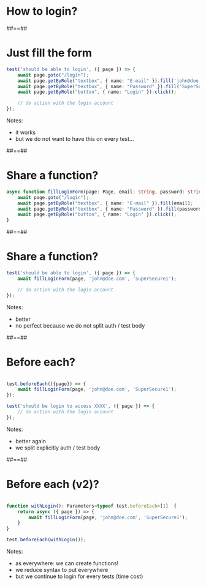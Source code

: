 <!-- .slide: class="transition" -->

# How to login?

##==##

<!-- .slide: class="with-code" -->

# Just fill the form

```TypeScript
test('should be able to login', ({ page }) => {
    await page.goto("/login");
    await page.getByRole("textbox", { name: "E-mail" }).fill('john@doe.com');
    await page.getByRole("textbox", { name: "Password" }).fill('SuperSecure1');
    await page.getByRole("button", { name: "Login" }).click();

    // do action with the login account
});
```

<!-- .element: class="big-code" -->

Notes:

- it works
- but we do not want to have this on every test...

##==##

<!-- .slide: class="with-code" -->

# Share a function?

```TypeScript
async function fillLoginForm(page: Page, email: string, password: string) {
    await page.goto("/login");
    await page.getByRole("textbox", { name: "E-mail" }).fill(email);
    await page.getByRole("textbox", { name: "Password" }).fill(password);
    await page.getByRole("button", { name: "Login" }).click();
}
```

<!-- .element: class="big-code" -->

##==##

<!-- .slide: class="with-code" -->

# Share a function?

```TypeScript
test('should be able to login', ({ page }) => {
    await fillLoginForm(page, 'john@doe.com', 'SuperSecure1');

    // do action with the login account
});

```

<!-- .element: class="big-code" -->

Notes:

- better
- no perfect because we do not split auth / test body

##==##

<!-- .slide: class="with-code" -->

# Before each?

```TypeScript

test.beforeEach(({page}) => {
    await fillLoginForm(page, 'john@doe.com', 'SuperSecure1');
});

test('should be login to access XXXX', ({ page }) => {
    // do action with the login account
});

```

<!-- .element: class="big-code" -->

Notes:

- better again
- we split explicitly auth / test body

##==##

<!-- .slide: class="with-code" -->

# Before each (v2)?

```TypeScript

function withLogin(): Parameters<typeof test.beforeEach>[1]  {
    return async ({ page }) => {
        await fillLoginForm(page, 'john@doe.com', 'SuperSecure1');
    }
}

test.beforeEach(withLogin());
```

<!-- .element: class="big-code" -->

Notes:

- as everywhere: we can create functions!
- we reduce syntax to put everywhere
- but we continue to login for every tests (time cost)
